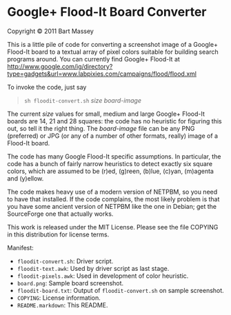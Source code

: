 # Google+ Flood-It Board Converter
Copyright © 2011 Bart Massey

This is a little pile of code for converting a screenshot
image of a Google+ Flood-It board to a textual array of
pixel colors suitable for building search programs around.
You can currently find Google+ Flood-It at
          http://www.google.com/ig/directory?type=gadgets&url=www.labpixies.com/campaigns/flood/flood.xml

To invoke the code, just say

> `sh floodit-convert.sh` *size* *board-image*

The current *size* values for small, medium and large Google+
Flood-It boards are 14, 21 and 28 squares: the code has no
heuristic for figuring this out, so tell it the right thing.
The *board-image* file can be any PNG (preferred)
or JPG (or any of a number of other formats, really) image
of a Flood-It board.

The code has many Google Flood-It specific assumptions. In
particular, the code has a bunch of fairly narrow heuristics
to detect exactly six square colors, which are assumed to be
(r)ed, (g)reen, (b)lue, (c)yan, (m)agenta and (y)ellow.

The code makes heavy use of a modern version of NETPBM, so
you need to have that installed. If the code complains, the
most likely problem is that you have some ancient version of
NETPBM like the one in Debian; get the SourceForge one that
actually works.

This work is released under the MIT License. Please see the
file COPYING in this distribution for license terms.

Manifest:

* `floodit-convert.sh`: Driver script.
* `floodit-text.awk`: Used by driver script as last stage.
* `floodit-pixels.awk`: Used in development of color heuristic.
* `board.png`: Sample board screenshot.
* `floodit-board.txt`: Output of `floodit-convert.sh` on sample screenshot.
* `COPYING`: License information.
* `README.markdown`: This README.
